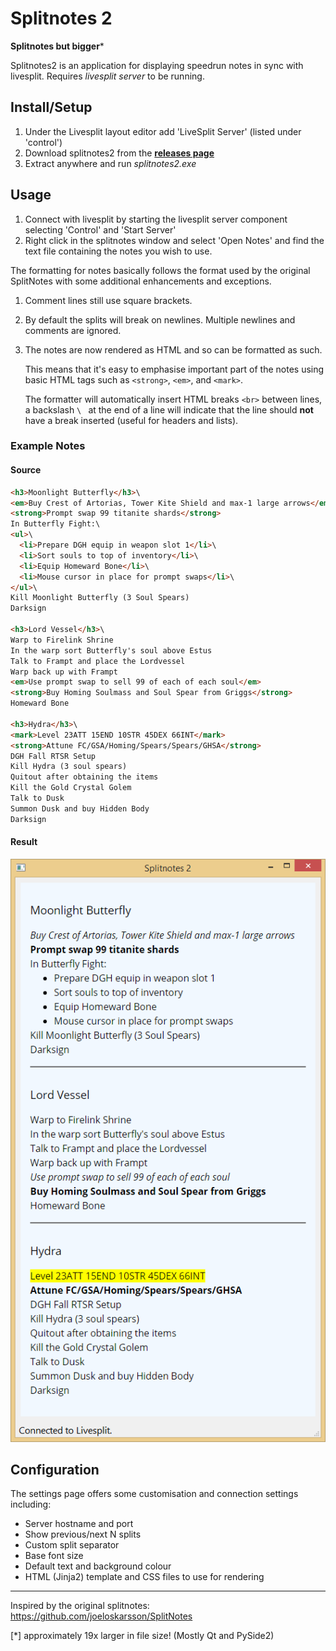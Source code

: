 # Splitnotes 2 #

**Splitnotes but bigger***

Splitnotes2 is an application for displaying speedrun notes in sync with livesplit.
Requires *livesplit server* to be running.

## Install/Setup ##

1. Under the Livesplit layout editor add 'LiveSplit Server' (listed under 'control')
2. Download splitnotes2 from the [**releases page**](https://github.com/DavidCEllis/splitnotes2/releases)
3. Extract anywhere and run *splitnotes2.exe*

## Usage ##

1. Connect with livesplit by starting the livesplit server component selecting 
   'Control' and 'Start Server'
2. Right click in the splitnotes window and select 'Open Notes' and find the text file
   containing the notes you wish to use.
   
The formatting for notes basically follows the format used by the original SplitNotes 
with some additional enhancements and exceptions.

1. Comment lines still use square brackets.
2. By default the splits will break on newlines. Multiple newlines and comments are ignored.
3. The notes are now rendered as HTML and so can be formatted as such.

   This means that it's easy to emphasise important part of the notes using basic HTML tags such as
   `<strong>`, `<em>`, and `<mark>`.
   
   The formatter will automatically insert HTML breaks `<br>` between lines, 
   a backslash `\ ` at the end of a line will indicate that the line should **not**
   have a break inserted (useful for headers and lists).
   
### Example Notes ###

#### Source ####

```html
<h3>Moonlight Butterfly</h3>\
<em>Buy Crest of Artorias, Tower Kite Shield and max-1 large arrows</em>
<strong>Prompt swap 99 titanite shards</strong>
In Butterfly Fight:\
<ul>\
  <li>Prepare DGH equip in weapon slot 1</li>\
  <li>Sort souls to top of inventory</li>\
  <li>Equip Homeward Bone</li>\
  <li>Mouse cursor in place for prompt swaps</li>\
</ul>\
Kill Moonlight Butterfly (3 Soul Spears)
Darksign

<h3>Lord Vessel</h3>\
Warp to Firelink Shrine
In the warp sort Butterfly's soul above Estus
Talk to Frampt and place the Lordvessel
Warp back up with Frampt
<em>Use prompt swap to sell 99 of each of each soul</em>
<strong>Buy Homing Soulmass and Soul Spear from Griggs</strong>
Homeward Bone

<h3>Hydra</h3>\
<mark>Level 23ATT 15END 10STR 45DEX 66INT</mark>
<strong>Attune FC/GSA/Homing/Spears/Spears/GHSA</strong>
DGH Fall RTSR Setup
Kill Hydra (3 soul spears)
Quitout after obtaining the items
Kill the Gold Crystal Golem
Talk to Dusk
Summon Dusk and buy Hidden Body
Darksign
```

#### Result ####

![Image of splitnotes rendering](resources/notes_demo.png)

## Configuration ##

The settings page offers some customisation and connection settings including:

  * Server hostname and port
  * Show previous/next N splits
  * Custom split separator
  * Base font size
  * Default text and background colour
  * HTML (Jinja2) template and CSS files to use for rendering

--- 

Inspired by the original splitnotes: https://github.com/joeloskarsson/SplitNotes

[*] approximately 19x larger in file size! (Mostly Qt and PySide2)

